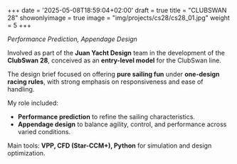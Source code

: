 +++
date = '2025-05-08T18:59:04+02:00'
draft = true
title = "CLUBSWAN 28"
showonlyimage = true
image = "img/projects/cs28/cs28_01.jpg"
weight = 5
+++

*Performance Prediction, Appendage Design*

<!--more-->

Involved as part of the **Juan Yacht Design** team in the development of the **ClubSwan 28**, conceived as an **entry-level model** for the ClubSwan line.

The design brief focused on offering **pure sailing fun** under **one-design racing rules**, with strong emphasis on responsiveness and ease of handling.

My role included:
* **Performance prediction** to refine the sailing characteristics.
* **Appendage design** to balance agility, control, and performance across varied conditions.

Main tools: **VPP, CFD (Star-CCM+), Python** for simulation and design optimization.
